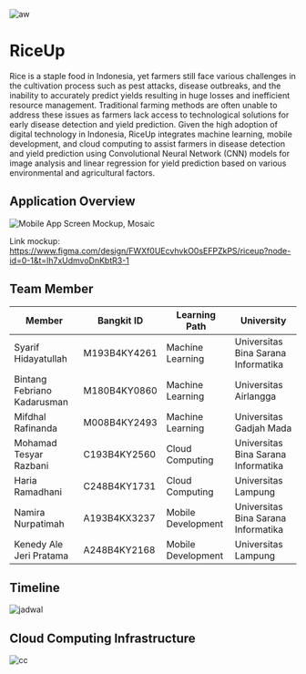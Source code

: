 ![aw](https://github.com/user-attachments/assets/78aa9111-0fdd-4d68-bfba-e87a240c1ae8)

# RiceUp
Rice is a staple food in Indonesia, yet farmers still face various challenges in the cultivation process such as pest attacks, disease outbreaks, and the inability to accurately predict yields resulting in huge losses and inefficient resource management. Traditional farming methods are often unable to address these issues as farmers lack access to technological solutions for early disease detection and yield prediction. Given the high adoption of digital technology in Indonesia, RiceUp integrates machine learning, mobile development, and cloud computing to assist farmers in disease detection and yield prediction using Convolutional Neural Network (CNN) models for image analysis and linear regression for yield prediction based on various environmental and agricultural factors.

## Application Overview
![Mobile App Screen Mockup, Mosaic](https://github.com/user-attachments/assets/74a1a0c2-2aff-4dc8-a868-b0d052ee5b56)

Link mockup: https://www.figma.com/design/FWXf0UEcvhvkO0sEFPZkPS/riceup?node-id=0-1&t=lh7xUdmvoDnKbtR3-1

## Team Member

| Member                        | Bangkit ID   | Learning Path      | University                          |
|-------------------------------|--------------|--------------------|-------------------------------------|
| Syarif Hidayatullah           | M193B4KY4261 | Machine Learning   | Universitas Bina Sarana Informatika |
| Bintang Febriano Kadarusman   | M180B4KY0860 | Machine Learning   | Universitas Airlangga               |
| Mifdhal Rafinanda             | M008B4KY2493 | Machine Learning   | Universitas Gadjah Mada             |
| Mohamad Tesyar Razbani        | C193B4KY2560 | Cloud Computing    | Universitas Bina Sarana Informatika |
| Haria Ramadhani               | C248B4KY1731 | Cloud Computing    | Universitas Lampung                 |
| Namira Nurpatimah             | A193B4KX3237 | Mobile Development | Universitas Bina Sarana Informatika |
| Kenedy Ale Jeri Pratama       | A248B4KY2168 | Mobile Development | Universitas Lampung                 |


## Timeline
![jadwal](https://github.com/user-attachments/assets/b5d72ad4-e89b-4f12-bcec-83c4f1a9b4fe)

## Cloud Computing Infrastructure
![cc](https://github.com/user-attachments/assets/27629431-7259-44f2-b74e-d2726ae3d5d0)


